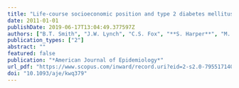 ```yaml
---
title: "Life-course socioeconomic position and type 2 diabetes mellitus the Framingham offspring study"
date: 2011-01-01
publishDate: 2019-06-17T13:04:49.377597Z
authors: ["B.T. Smith", "J.W. Lynch", "C.S. Fox", "**S. Harper**", "M. Abrahamowicz", "N.D. Almeida", "E.B. Loucks"]
publication_types: ["2"]
abstract: ""
featured: false
publication: "*American Journal of Epidemiology*"
url_pdf: "https://www.scopus.com/inward/record.uri?eid=2-s2.0-79551714021&doi=10.1093%2faje%2fkwq379&partnerID=40&md5=63c59952f7c82ad9f564da7e1be6c7d9"
doi: "10.1093/aje/kwq379"
---
```


